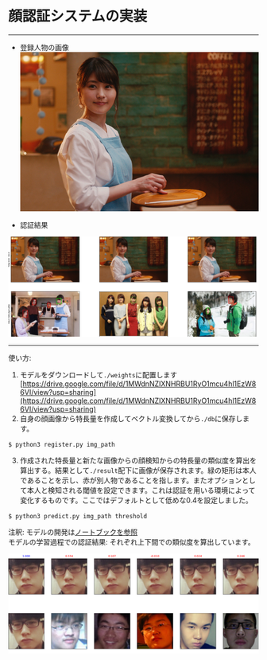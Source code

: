 # 顔認証システムの実装  
---  
+ 登録人物の画像  
![./img/sample](./img/sample/sample_register.jpg)    
  
+ 認証結果  
  
![alt](./img/proto/recognized.png)  
  
---  
  
使い方:  
1. モデルをダウンロードして`./weights`に配置します  
[https://drive.google.com/file/d/1MWdnNZIXNHRBU1RyO1mcu4hl1EzW86VI/view?usp=sharing](https://drive.google.com/file/d/1MWdnNZIXNHRBU1RyO1mcu4hl1EzW86VI/view?usp=sharing)  
2. 自身の顔画像から特長量を作成してベクトル変換してから`./db`に保存します。  
```
$ python3 register.py img_path
```
3. 作成された特長量と新たな画像からの顔検知からの特長量の類似度を算出を算出する。結果として`./result`配下に画像が保存されます。緑の矩形は本人であることを示し、赤が別人物であることを指します。またオプションとして本人と検知される閾値を設定できます。これは認証を用いる環境によって変化するものです。ここではデフォルトとして低めな0.4を設定しました。    
```
$ python3 predict.py img_path threshold
```  
注釈: モデルの開発は[ノートブックを参照](./notebook)  
モデルの学習過程での認証結果:  それぞれ上下間での類似度を算出しています。  
  
![alt](./img/proto/sim_face.png)    
